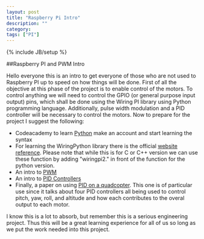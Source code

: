 ```yaml
---
layout: post
title: "Raspberry Pi Intro"
description: ""
category: 
tags: ["PI"]
---
```

{% include JB/setup %}

##Raspberry PI and PWM Intro

Hello everyone this is an intro to get everyone of those who are not used to Raspberry PI up to speed on how things will be done. First of all the objective at this phase of the project is to enable control of the motors. To control anything we will need to control the GPIO (or general purpose input output) pins, which shall be done using the Wiring PI library using Python programming language. Additionally, pulse width modulation and a PID controller will be necessary to control the motors. Now to prepare for the project I suggest the following:

<ul>
	<li>Codeacademy to learn <a href="http://www.codeacademy.com">Python</a> make an account and start learning the syntax</li>
	<li>For learning the WiringPython library there is the official <a href="http://wiringpi.com/reference/">website reference</a>. Please note that while this is for C or C++ version we can use these function by adding "wiringpi2." in front of the function for the python version.</li>
	<li>An intro to <a href="http://www.embedded.com/electronics-blogs/beginner-s-corner/4023833/Introduction-to-Pulse-Width-Modulation">PWM</a></li>
	<li>An intro to <a href="http://www.ni.com/white-paper/3782/en/">PID Controllers</a></li>
	<li>Finally, a paper on using <a href="http://www.academia.edu/5091119/Design_of_Quadrotor_Hovering_System_Based_on_Inertial_Measurement_Unit_Sensor">PID on a quadcopter</a>. This one is of particular use since it talks about four PID controllers all being used to control pitch, yaw, roll, and altitude and how each contributes to the overal output to each motor.</li>
</ul>

I know this is a lot to absorb, but remember this is a serious engineering project. Thus this will be a great learning experience for all of us so long as we put the work needed into this project.